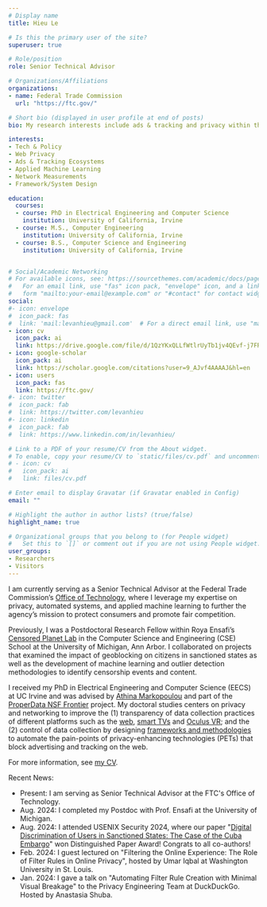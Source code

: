 ```yaml
---
# Display name
title: Hieu Le

# Is this the primary user of the site?
superuser: true

# Role/position
role: Senior Technical Advisor

# Organizations/Affiliations
organizations:
- name: Federal Trade Commission
  url: "https://ftc.gov/"

# Short bio (displayed in user profile at end of posts)
bio: My research interests include ads & tracking and privacy within the web, smart TVs, and VR space.

interests:
- Tech & Policy
- Web Privacy
- Ads & Tracking Ecosystems
- Applied Machine Learning
- Network Measurements
- Framework/System Design

education:
  courses:
  - course: PhD in Electrical Engineering and Computer Science
    institution: University of California, Irvine 
  - course: M.S., Computer Engineering
    institution: University of California, Irvine
  - course: B.S., Computer Science and Engineering
    institution: University of California, Irvine


# Social/Academic Networking
# For available icons, see: https://sourcethemes.com/academic/docs/page-builder/#icons
#   For an email link, use "fas" icon pack, "envelope" icon, and a link in the
#   form "mailto:your-email@example.com" or "#contact" for contact widget.
social:
#- icon: envelope
#  icon_pack: fas
#  link: 'mail:levanhieu@gmail.com'  # For a direct email link, use "mailto:test@example.org".
- icon: cv
  icon_pack: ai
  link: https://drive.google.com/file/d/1QzYKxQLLfWtlrUyTb1jv4QEvf-j7FROf/view?usp=sharing
- icon: google-scholar
  icon_pack: ai
  link: https://scholar.google.com/citations?user=9_AJvf4AAAAJ&hl=en
- icon: users
  icon_pack: fas
  link: https://ftc.gov/
#- icon: twitter
#  icon_pack: fab
#  link: https://twitter.com/levanhieu
#- icon: linkedin
#  icon_pack: fab
#  link: https://www.linkedin.com/in/levanhieu/

# Link to a PDF of your resume/CV from the About widget.
# To enable, copy your resume/CV to `static/files/cv.pdf` and uncomment the lines below.
# - icon: cv
#   icon_pack: ai
#   link: files/cv.pdf

# Enter email to display Gravatar (if Gravatar enabled in Config)
email: ""

# Highlight the author in author lists? (true/false)
highlight_name: true

# Organizational groups that you belong to (for People widget)
#   Set this to `[]` or comment out if you are not using People widget.
user_groups:
- Researchers
- Visitors
---
```


I am currently serving as a Senior Technical Advisor at the Federal Trade Commission’s [Office of Technology](https://www.ftc.gov/about-ftc/bureaus-offices/office-technology), where I leverage my expertise on privacy, automated systems, and applied machine learning to further the agency’s mission to protect consumers and promote fair competition. 

Previously, I was a Postdoctoral Research Fellow within Roya Ensafi’s [Censored Planet Lab](https://ensa.fi/) in the Computer Science and Engineering (CSE) School at the University of Michigan, Ann Arbor. I collaborated on projects that examined the impact of geoblocking on citizens in sanctioned states as well as the development of machine learning and outlier detection methodologies to identify censorship events and content.

I received my PhD in Electrical Engineering and Computer Science (EECS) at UC Irvine and was advised by [Athina Markopoulou](https://athinagroup.eng.uci.edu/athina/) and part of the [ProperData NSF Frontier](https://properdata.eng.uci.edu/) project. My doctoral studies centers on privacy and networking to improve the (1) transparency of data collection practices of different platforms such as the [web](https://athinagroup.eng.uci.edu/projects/ats-on-the-web/), [smart TVs](https://levanhieu.com/publication/smarttv_pets_2020/) and [Oculus VR](https://athinagroup.eng.uci.edu/projects/ovrseen/); and the (2) control of data collection by designing [frameworks and methodologies](https://athinagroup.eng.uci.edu/projects/ats-on-the-web/) to automate the pain-points of privacy-enhancing technologies (PETs) that block advertising and tracking on the web.

For more information, see [my CV](https://drive.google.com/file/d/1QzYKxQLLfWtlrUyTb1jv4QEvf-j7FROf/view?usp=sharing).


Recent News:
- Present: I am serving as Senior Technical Advisor at the FTC's Office of Technology.
- Aug. 2024: I completed my Postdoc with Prof. Ensafi at the University of Michigan.
- Aug. 2024: I attended USENIX Security 2024, where our paper "[Digital Discrimination of Users in Sanctioned States: The Case of the Cuba Embargo](https://www.usenix.org/conference/usenixsecurity24/presentation/ablove)" won Distinguished Paper Award! Congrats to all co-authors!
- Feb. 2024: I guest lectured on "Filtering the Online Experience: The Role of Filter Rules in Online Privacy", hosted by Umar Iqbal at Washington University in St. Louis.
- Jan. 2024: I gave a talk on "Automating Filter Rule Creation with Minimal Visual Breakage" to the Privacy Engineering Team at DuckDuckGo. Hosted by Anastasia Shuba.
